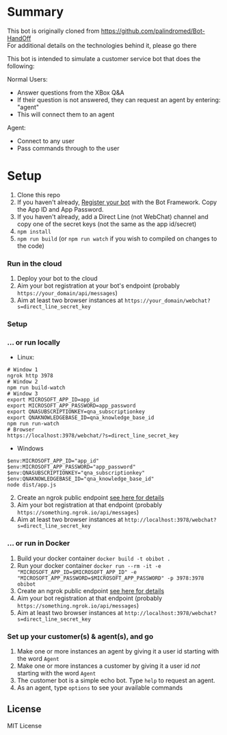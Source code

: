 # Summary

This bot is originally cloned from https://github.com/palindromed/Bot-HandOff  
For additional details on the technologies behind it, please go there

This bot is intended to simulate a customer service bot that does the following:

Normal Users:
* Answer questions from the XBox Q&A
* If their question is not answered, they can request an agent by entering: "agent"
* This will connect them to an agent

Agent:
* Connect to any user
* Pass commands through to the user

# Setup

1. Clone this repo
1. If you haven't already, [Register your bot](https://dev.botframework.com/bots/new) with the Bot Framework. Copy the App ID and App Password.
1. If you haven't already, add a Direct Line (not WebChat) channel and copy one of the secret keys (not the same as the app id/secret)
1. `npm install`
1. `npm run build` (or `npm run watch` if you wish to compiled on changes to the code)

### Run in the cloud

1. Deploy your bot to the cloud
2. Aim your bot registration at your bot's endpoint (probably `https://your_domain/api/messages`)
3. Aim at least two browser instances at `https://your_domain/webchat?s=direct_line_secret_key`

### Setup

### ... or run locally

* Linux:
```
# Window 1
ngrok http 3978
# Window 2
npm run build-watch
# Window 3
export MICROSOFT_APP_ID=app_id
export MICROSOFT_APP_PASSWORD=app_password
export QNASUBSCRIPTIONKEY=qna_subscriptionkey
export QNAKNOWLEDGEBASE_ID=qna_knowledge_base_id
npm run run-watch
# Browser
https://localhost:3978/webchat/?s=direct_line_secret_key
```

* Windows
```
$env:MICROSOFT_APP_ID="app_id"
$env:MICROSOFT_APP_PASSWORD="app_password"
$env:QNASUBSCRIPTIONKEY="qna_subscriptionkey"
$env:QNAKNOWLEDGEBASE_ID="qna_knowledge_base_id"
node dist/app.js
```
    
2. Create an ngrok public endpoint [see here for details](https://github.com/Microsoft-DXEIP/Tokyo-Hack-Docs#1-with-your-app-still-running-on-localhost-bind-the-localhost-deployment-with-ngrok-we-will-need-this-url-for-registering-our-bot)
3. Aim your bot registration at that endpoint (probably `https://something.ngrok.io/api/messages`)
3. Aim at least two browser instances at `http://localhost:3978/webchat?s=direct_line_secret_key`

### ... or run in Docker

1. Build your docker container
`docker build -t obibot .`
1. Run your docker container
`docker run --rm -it -e "MICROSOFT_APP_ID=$MICROSOFT_APP_ID" -e "MICROSOFT_APP_PASSWORD=$MICROSOFT_APP_PASSWORD" -p 3978:3978 obibot`
1. Create an ngrok public endpoint [see here for details](https://github.com/Microsoft-DXEIP/Tokyo-Hack-Docs#1-with-your-app-still-running-on-localhost-bind-the-localhost-deployment-with-ngrok-we-will-need-this-url-for-registering-our-bot)
1. Aim your bot registration at that endpoint (probably `https://something.ngrok.io/api/messages`)
1. Aim at least two browser instances at `http://localhost:3978/webchat?s=direct_line_secret_key`

### Set up your customer(s) & agent(s), and go

1. Make one or more instances an agent by giving it a user id starting with the word `Agent`
2. Make one or more instances a customer by giving it a user id *not* starting with the word `Agent`
3. The customer bot is a simple echo bot. Type `help` to request an agent.
4. As an agent, type `options` to see your available commands

## License

MIT License
